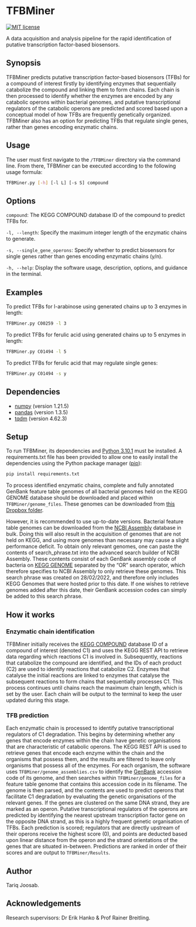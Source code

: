 # TFBMiner
[![MIT license](https://img.shields.io/badge/License-MIT-blue.svg)](https://lbesson.mit-license.org/)

A data acquisition and analysis pipeline for the rapid identification of putative transcription factor-based biosensors.
## Synopsis
TFBMiner predicts putative transcription factor-based biosensors (TFBs) for a compound of interest firstly by identifying enzymes that sequentially catabolize the compound and linking them to form chains. Each chain is then processed to identify whether the enzymes are encoded by any catabolic operons within bacterial genomes, and putative transcriptional regulators of the catabolic operons are predicted and scored based upon a conceptual model of how TFBs are frequently genetically organized. TFBMiner also has an option for predicting TFBs that regulate single genes, rather than genes encoding enzymatic chains.

## Usage
The user must first navigate to the ```/TFBMiner``` directory via the command line. From there, TFBMiner can be executed according to the following usage formula:
```sh
TFBMiner.py [-h] [-l L] [-s S] compound
```

## Options
```compound```: The KEGG COMPOUND database ID of the compound to predict TFBs for.

```-l, --length```: Specify the maximum integer length of the enzymatic chains to generate.

```-s, --single_gene_operons```: Specify whether to predict biosensors for single genes rather than genes encoding enzymatic chains (y/n).

```-h, --help```: Display the software usage, description, options, and guidance in the terminal.

## Examples
To predict TFBs for l-arabinose using generated chains up to 3 enzymes in length:
```sh 
TFBMiner.py C00259 -l 3
```

To predict TFBs for ferulic acid using generated chains up to 5 enzymes in length:

```sh
TFBMiner.py C01494 -l 5
```

To predict TFBs for ferulic acid that may regulate single genes:

```sh
TFBMiner.py C01494 -s y
```

## Dependencies
- [numpy](https://numpy.org/) (version 1.21.5)
- [pandas](https://pandas.pydata.org/) (version 1.3.5)
- [tqdm](https://github.com/tqdm/tqdm) (version 4.62.3)

## Setup
To run TFBMiner, its dependencies and [Python 3.10.1](https://www.python.org/downloads/release/python-3101/) must be installed. A requirements.txt file has been provided to allow one to easily install the dependencies using the Python package manager ([pip](https://pypi.org/project/pip/)):

```sh
pip install requirements.txt
```

To process identified enzymatic chains, complete and fully annotated GenBank feature table genomes of all bacterial genomes held on the KEGG GENOME database should be downloaded and placed within ```TFBMiner/genome_files```. These genomes can be downloaded from [this Dropbox folder](https://www.dropbox.com/sh/ezo6ahj033cev8b/AADm-bC728rD0l9PTgPA9bgpa?dl=0). 

However, it is recommended to use up-to-date versions. Bacterial feature table genomes can be downloaded from the [NCBI Assembly](https://www.ncbi.nlm.nih.gov/assembly) database in bulk. Doing this will also result in the acquisition of genomes that are not held on KEGG, and using more genomes than necessary may cause a slight performance deficit. To obtain only relevant genomes, one can paste the contents of search_phrase.txt into the advanced search builder of NCBI Assembly. These contents consist of each GenBank assembly code of bacteria on [KEGG GENOME](https://www.genome.jp/kegg/genome/) separated by the “OR” search operator, which therefore specifies to NCBI Assembly to only retrieve these genomes. This search phrase was created on 28/02/2022, and therefore only includes KEGG Genomes that were hosted prior to this date. If one wishes to retrieve genomes added after this date, their GenBank accession codes can simply be added to this search phrase.

## How it works
### Enzymatic chain identification
TFBMiner initially receives the [KEGG COMPOUND](https://www.genome.jp/kegg/compound/) database ID of a compound of interest (denoted C1) and uses the KEGG REST API to retrieve data regarding which reactions C1 is involved in. Subsequently, reactions that catabolize the compound are identified, and the IDs of each product (C2) are used to identify reactions that catabolize C2. Enzymes that catalyse the initial reactions are linked to enzymes that catalyse the subsequent reactions to form chains that sequentially processes C1. This process continues until chains reach the maximum chain length, which is set by the user. Each chain will be output to the terminal to keep the user updated during this stage.

### TFB prediction
Each enzymatic chain is processed to identify putative transcriptional regulators of C1 degradation. This begins by determining whether any genes that encode enzymes within the chain have genetic organisations that are characteristic of catabolic operons. The KEGG REST API is used to retrieve genes that encode each enzyme within the chain and the organisms that possess them, and the results are filtered to leave only organisms that possess all of the enzymes. For each organism, the software uses ```TFBMiner/genome_assemblies.csv``` to identify the [GenBank](https://www.ncbi.nlm.nih.gov/genbank/) accession code of its genome, and then searches within ```TFBMiner/genome_files``` for a feature table genome that contains this accession code in its filename. The genome is then parsed, and the contents are used to predict operons that facilitate C1 degradation by evaluating the genetic organisations of the relevant genes. If the genes are clustered on the same DNA strand, they are marked as an operon. Putative transcriptional regulators of the operons are predicted by identifying the nearest upstream transcription factor gene on the opposite DNA strand, as this is a highly frequent genetic organisation of TFBs. Each prediction is scored; regulators that are directly upstream of their operons receive the highest score (0), and points are deducted based upon linear distance from the operon and the strand orientations of the genes that are situated in-between. Predictions are ranked in order of their scores and are output to ```TFBMiner/Results```.

## Author
Tariq Joosab.

## Acknowledgements
Research supervisors: Dr Erik Hanko & Prof Rainer Breitling.
